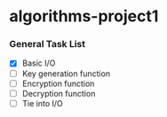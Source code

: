 # algorithms-project1

### General Task List

- [x] Basic I/O
- [ ] Key generation function
- [ ] Encryption function
- [ ] Decryption function
- [ ] Tie into I/O
